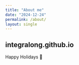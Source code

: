```yaml
---
title: "About me"
date: "2024-12-24"
permalink: /about/
layout: single
---
```


## integralong.github.io 

Happy Holidays 🎄
